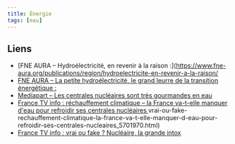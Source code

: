 ```yaml
---
title: Énergie
tags: [eau]
---
```



## Liens

 * [FNE AURA – Hydroélectricité, en revenir à la raison :](https://www.fne-aura.org/publications/region/hydroelectricite-en-revenir-a-la-raison/
 * [FNE AURA – La petite hydroélectricité, le grand leurre de la transition énergétique :](https://www.fne-aura.org/uploads/2021/04/plaidoyer-riviere-montagne.pdf)
 * [Mediapart – Les centrales nucléaires sont très gourmandes en eau ](https://www.mediapart.fr/journal/ecologie/030323/les-centrales-nucleaires-sont-tres-gourmandes-en-eau)
 * [France TV info : réchauffement climatique – la France va-t-elle manquer d'eau pour refroidir ses centrales nucléaires ](https://www.francetvinfo.fr/societe/nucleaire)vrai-ou-fake-rechauffement-climatique-la-france-va-t-elle-manquer-d-eau-pour-refroidir-ses-centrales-nucleaires_5701970.html)
 * [France TV info : vrai ou fake ? Nucléaire, la grande intox](https://www.francetvinfo.fr/replay-magazine/franceinfo/vrai-ou-fake-l-emission/vrai-ou-fake-l-emission-du-dimanche-19-mars-2023_5720495.html)
